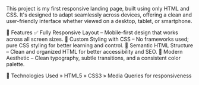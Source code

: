 This project is my first responsive landing page, built using only HTML and CSS. It's designed to adapt seamlessly across devices, offering a clean and user-friendly interface whether viewed on a desktop, tablet, or smartphone.

🚀 Features
✅ Fully Responsive Layout – Mobile-first design that works across all screen sizes.
🎨 Custom Styling with CSS – No frameworks used; pure CSS styling for better learning and control.
🧭 Semantic HTML Structure – Clean and organized HTML for better accessibility and SEO.
🌈 Modern Aesthetic – Clean typography, subtle transitions, and a consistent color palette.

📁 Technologies Used
» HTML5
» CSS3
» Media Queries for responsiveness
